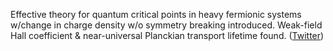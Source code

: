 
Effective theory for quantum critical points in heavy fermionic systems w/change in charge density w/o symmetry breaking introduced. Weak-field Hall coefficient & near-universal Planckian transport lifetime found. ([Twitter](https://twitter.com/JoshuahHeath/status/1334531568363245576))

